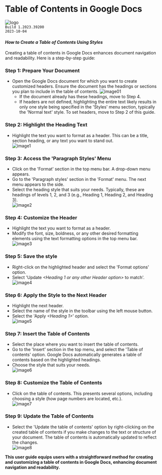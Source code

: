 # Table of Contents in Google Docs
![logo](https://upload.wikimedia.org/wikipedia/commons/0/01/Google_Docs_logo_%282014-2020%29.svg)  
```Build 1.2023.39200```   
```2023-10-04```  

#### *How to Create a Table of Contents Using Styles*  
Creating a table of contents in Google Docs enhances document navigation and readability. 
Here is a step-by-step guide: 

### Step 1: Prepare Your Document
+ Open the Google Docs document for which you want to create customized headers. Ensure the document has the headings or sections you plan to include in the table of contents.
![image01](https://drive.google.com/uc?export=view&id=1ebk5L3AghKqJF3isRgP6jTOQRaSaw098)
    + If the document already has these headings, move to Step 4.
    + If headers are not defined, highlighting the entire text likely results in only one style being specified in the 'Styles' menu section, typically the 'Normal text' style. To set headers, move to Step 2 of this guide.  

### Step 2: Highlight the Heading Text
+ Highlight the text you want to format as a header. This can be a title, section heading, or any text you want to stand out.    
![image1](https://drive.google.com/uc?export=view&id=1znQofsEUWmun_S3iJgjnsNwpwlL8iqGy)

### Step 3: Access the 'Paragraph Styles' Menu
+ Click on the 'Format' section in the top menu bar. A drop-down menu appears.
+ Go to the 'Paragraph styles' section in the 'Format' menu. The next menu appears to the side.
+ Select the heading style that suits your needs. Typically, these are headings of levels 1, 2, and 3 (e.g., Heading 1, Heading 2, and Heading 3).  
![image2](https://drive.google.com/uc?export=view&id=1nFpE1Ro57q1vVdMMAWojYXlC1mOsXbhT)

### Step 4: Customize the Header
+ Highlight the text you want to format as a header.
+ Modify the font, size, boldness, or any other desired formatting elements using the text formatting options in the top menu bar.  
![image3](https://drive.google.com/uc?export=view&id=1mDrSzEOzZwqIe1Od_GyoT2cVB8oCluII)

### Step 5: Save the style 
+ Right-click on the highlighted header and select the 'Format options' option.
+ Select 'Update *<Heading 1 or any other Header option>* to match'.   
![image4](https://drive.google.com/uc?export=view&id=1PkM4phKU6H3SGgnzwUN9tjsvAkE3vspL)

### Step 6: Apply the Style to the Next Header
+ Highlight the next header.
+ Select the name of the style in the toolbar using the left mouse button.
+ Select the 'Apply *<Heading 1>*' option.  
![image5](https://drive.google.com/uc?export=view&id=1OPP95kU3d-mHH1T0prPcGshvXb-p4fGv)

### Step 7: Insert the Table of Contents 
+ Select the place where you want to insert the table of contents.
+ Go to the 'Insert' section in the top menu, and select the 'Table of contents' option. Google Docs automatically generates a table of contents based on the highlighted headings.
+ Choose the style that suits your needs.  
![image6](https://drive.google.com/uc?export=view&id=1m-8zBJESXAMDVJg9KAwVbnTTgtAoLPUj)

### Step 8: Customize the Table of Contents 
+ Click on the table of contents. This presents several options, including choosing a style (how page numbers are located, etc.).  
![image7](https://drive.google.com/uc?export=view&id=1o8VW5gtq1T0jPHrlkXwK0E9QiBOW-YZS)

### Step 9: Update the Table of Contents 
+ Select the 'Update the table of contents' option by right-clicking on the created table of contents if you make changes to the text or structure of your document. The table of contents is automatically updated to reflect the changes.  
![image8](https://drive.google.com/uc?export=view&id=1LWzjVYlVf1ZGwxuk-fscG5N0lyidzz-L)

**This user guide equips users with a straightforward method for creating and customizing a table of contents in Google Docs, enhancing document navigation and readability.**
